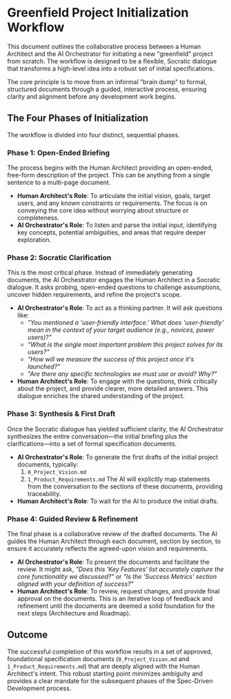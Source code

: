 # Greenfield Project Initialization Workflow

This document outlines the collaborative process between a Human Architect and the AI Orchestrator for initiating a new "greenfield" project from scratch. The workflow is designed to be a flexible, Socratic dialogue that transforms a high-level idea into a robust set of initial specifications.

The core principle is to move from an informal "brain dump" to formal, structured documents through a guided, interactive process, ensuring clarity and alignment before any development work begins.

## The Four Phases of Initialization

The workflow is divided into four distinct, sequential phases.

### Phase 1: Open-Ended Briefing

The process begins with the Human Architect providing an open-ended, free-form description of the project. This can be anything from a single sentence to a multi-page document.

-   **Human Architect's Role**: To articulate the initial vision, goals, target users, and any known constraints or requirements. The focus is on conveying the core idea without worrying about structure or completeness.
-   **AI Orchestrator's Role**: To listen and parse the initial input, identifying key concepts, potential ambiguities, and areas that require deeper exploration.

### Phase 2: Socratic Clarification

This is the most critical phase. Instead of immediately generating documents, the AI Orchestrator engages the Human Architect in a Socratic dialogue. It asks probing, open-ended questions to challenge assumptions, uncover hidden requirements, and refine the project's scope.

-   **AI Orchestrator's Role**: To act as a thinking partner. It will ask questions like:
    -   *"You mentioned a 'user-friendly interface.' What does 'user-friendly' mean in the context of your target audience (e.g., novices, power users)?"*
    -   *"What is the single most important problem this project solves for its users?"*
    -   *"How will we measure the success of this project once it's launched?"*
    -   *"Are there any specific technologies we must use or avoid? Why?"*
-   **Human Architect's Role**: To engage with the questions, think critically about the project, and provide clearer, more detailed answers. This dialogue enriches the shared understanding of the project.

### Phase 3: Synthesis & First Draft

Once the Socratic dialogue has yielded sufficient clarity, the AI Orchestrator synthesizes the entire conversation—the initial briefing plus the clarifications—into a set of formal specification documents.

-   **AI Orchestrator's Role**: To generate the first drafts of the initial project documents, typically:
    1.  `0_Project_Vision.md`
    2.  `1_Product_Requirements.md`
    The AI will explicitly map statements from the conversation to the sections of these documents, providing traceability.
-   **Human Architect's Role**: To wait for the AI to produce the initial drafts.

### Phase 4: Guided Review & Refinement

The final phase is a collaborative review of the drafted documents. The AI guides the Human Architect through each document, section by section, to ensure it accurately reflects the agreed-upon vision and requirements.

-   **AI Orchestrator's Role**: To present the documents and facilitate the review. It might ask, *"Does this 'Key Features' list accurately capture the core functionality we discussed?"* or *"Is the 'Success Metrics' section aligned with your definition of success?"*
-   **Human Architect's Role**: To review, request changes, and provide final approval on the documents. This is an iterative loop of feedback and refinement until the documents are deemed a solid foundation for the next steps (Architecture and Roadmap).

## Outcome

The successful completion of this workflow results in a set of approved, foundational specification documents (`0_Project_Vision.md` and `1_Product_Requirements.md`) that are deeply aligned with the Human Architect's intent. This robust starting point minimizes ambiguity and provides a clear mandate for the subsequent phases of the Spec-Driven Development process.